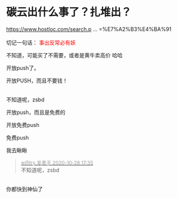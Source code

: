 # 碳云出什么事了？扎堆出？


<a href="https://www.hostloc.com/search.php?mod=forum&amp;searchid=2063&amp;orderby=lastpost&amp;ascdesc=desc&amp;searchsubmit=yes&amp;kw=%E7%A2%B3%E4%BA%91" target="_blank">https://www.hostloc.com/search.p ... =%E7%A2%B3%E4%BA%91</a><br />
<br />
切记一句话： <font color="Red">事出反常必有妖</font><img id="aimg_m0P7a" onclick="zoom(this, this.src, 0, 0, 0)" class="zoom" src="https://cdn.jsdelivr.net/gh/hishis/forum-master/public/images/patch.gif" onmouseover="img_onmouseoverfunc(this)" onload="thumbImg(this)" border="0" alt="" />

不知道，可能买了不需要，或者是黄牛卖高价 哈哈

开放push了。

开放PUSH，而且不要钱！<br />
<br />
<img src="static/image/smiley/default/lol.gif" smilieid="12" border="0" alt="" /><img src="static/image/smiley/default/lol.gif" smilieid="12" border="0" alt="" /><img src="static/image/smiley/default/lol.gif" smilieid="12" border="0" alt="" />

不知道呢，zsbd

开放push，而且是免费的

开放免费push

免费push

我去瞅瞅

<div class="quote"><blockquote><font size="2"><a href="https://www.hostloc.com/forum.php?mod=redirect&amp;goto=findpost&amp;pid=9365174&amp;ptid=759485" target="_blank"><font color="#999999">wifitry 发表于 2020-10-28 17:35</font></a></font><br />
不知道呢，zsbd</blockquote></div><br />
你都快到神仙了
